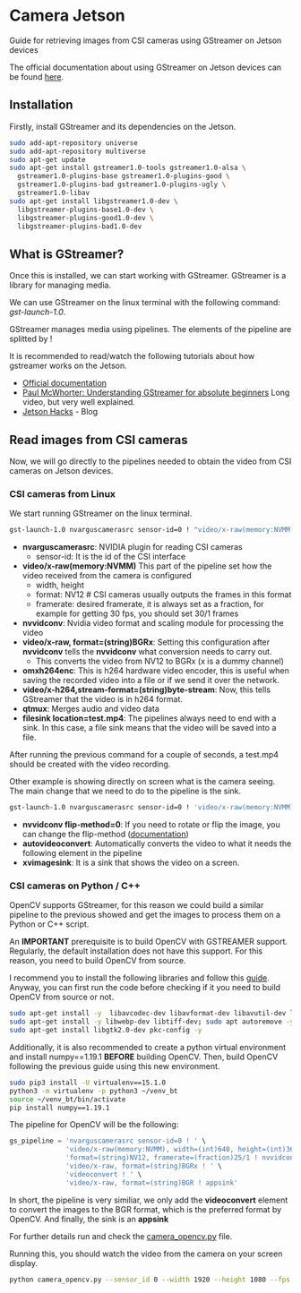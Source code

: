 # Camera Jetson
Guide for retrieving images from CSI cameras using GStreamer on Jetson devices

The official documentation about using GStreamer on Jetson devices can be found [here](https://docs.nvidia.com/jetson/l4t/index.html#page/Tegra%20Linux%20Driver%20Package%20Development%20Guide/accelerated_gstreamer.html). 

## Installation
Firstly, install GStreamer and its dependencies on the Jetson.

```bash
sudo add-apt-repository universe
sudo add-apt-repository multiverse
sudo apt-get update
sudo apt-get install gstreamer1.0-tools gstreamer1.0-alsa \
  gstreamer1.0-plugins-base gstreamer1.0-plugins-good \
  gstreamer1.0-plugins-bad gstreamer1.0-plugins-ugly \
  gstreamer1.0-libav
sudo apt-get install libgstreamer1.0-dev \
  libgstreamer-plugins-base1.0-dev \
  libgstreamer-plugins-good1.0-dev \
  libgstreamer-plugins-bad1.0-dev
```

## What is GStreamer?

Once this is installed, we can start working with GStreamer. GStreamer is a library for managing media. 

We can use GStreamer on the linux terminal with the following command: *gst-launch-1.0*.

GStreamer manages media using pipelines. The elements of the pipeline are splitted by ! 

It is recommended to read/watch the following tutorials about how gstreamer works on the Jetson.
* [Official documentation](https://docs.nvidia.com/jetson/l4t/index.html#page/Tegra%20Linux%20Driver%20Package%20Development%20Guide/accelerated_gstreamer.html)
* [Paul McWhorter: Understanding GStreamer for absolute beginners](https://www.youtube.com/watch?v=_yU1kfcC6rY) Long video, but very well explained.
* [Jetson Hacks](https://www.jetsonhacks.com/2019/04/02/jetson-nano-raspberry-pi-camera/) - Blog

## Read images from CSI cameras
Now, we will go directly to the pipelines needed to obtain the video from CSI cameras on Jetson devices.

### CSI cameras from Linux
We start running GStreamer on the linux terminal.

```bash
gst-launch-1.0 nvarguscamerasrc sensor-id=0 ! "video/x-raw(memory:NVMM), width=(int)640, height=(int)360, format=(string)NV12, framerate=(fraction)25/1" !  nvvidconv ! "video/x-raw, format=(string)BGRx" ! nvvidconv ! omxh264enc ! "video/x-h264,stream-format=(string)byte-stream" ! h264parse ! qtmux ! filesink location=test.mp4
```
* **nvarguscamerasrc**: NVIDIA plugin for reading CSI cameras
  * sensor-id: It is the id of the CSI interface
* **video/x-raw(memory:NVMM)** This part of the pipeline set how the video received from the camera is configured
  * width, height
  * format: NV12 # CSI cameras usually outputs the frames in this format
  * framerate: desired framerate, it is always set as a fraction, for example for getting 30 fps, you should set 30/1 frames
* **nvvidconv**: Nvidia video format and scaling module for processing the video
* **video/x-raw, format=(string)BGRx**: Setting this configuration after **nvvidconv** tells the **nvvidconv** what conversion needs to carry out.
  * This converts the video from NV12 to BGRx (x is a dummy channel)
* **omxh264enc**: This is h264 hardware video encoder, this is useful when saving the recorded video into a file or if we send it over the network.
* **video/x-h264,stream-format=(string)byte-stream**: Now, this tells GStreamer that the video is in h264 format.
* **qtmux**: Merges audio and video data
* **filesink location=test.mp4**: The pipelines always need to end with a sink. In this case, a file sink means that the video will
be saved into a file.
  
After running the previous command for a couple of seconds, a test.mp4 should be created with the video recording.

Other example is showing directly on screen what is the camera seeing. The main change that we need to do to the pipeline is the sink.

```bash
gst-launch-1.0 nvarguscamerasrc sensor-id=0 ! 'video/x-raw(memory:NVMM), width=(int)640, height=(int)360'  ! nvvidconv flip-method=0 ! autovideoconvert ! xvimagesink 
```
* **nvvidconv flip-method=0**: If you need to rotate or flip the image, you can change the flip-method ([documentation](https://docs.nvidia.com/jetson/l4t/index.html#page/Tegra%20Linux%20Driver%20Package%20Development%20Guide/accelerated_gstreamer.html#wwpID0E0VH0HA))
* **autovideoconvert**: Automatically converts the video to what it needs the following element in the pipeline
* **xvimagesink**: It is a sink that shows the video on a screen.

### CSI cameras on Python / C++
OpenCV supports GStreamer, for this reason we could build a similar pipeline to the previous showed and get the images to process them on a Python or C++ script.

An **IMPORTANT** prerequisite is to build OpenCV with GSTREAMER support. Regularly, the default installation does not have this support. For this reason, you need to build OpenCV from source. 

I recommend you to install the following libraries and follow this [guide](https://galaktyk.medium.com/how-to-build-opencv-with-gstreamer-b11668fa09c). Anyway, you can first run the code before checking if it you need to build OpenCV from source or not.

```bash
sudo apt-get install -y  libavcodec-dev libavformat-dev libavutil-dev libswscale-dev libjpeg-dev libavresample-dev; sudo apt autoremove -y 
sudo apt-get install -y libwebp-dev libtiff-dev; sudo apt autoremove -y
sudo apt-get install libgtk2.0-dev pkc-config -y
```
Additionally, it is also recommended to create a python virtual environment and install numpy==1.19.1 **BEFORE** building OpenCV. Then, build OpenCV following the previous guide using this new environment.
```bash
sudo pip3 install -U virtualenv==15.1.0
python3 -m virtualenv -p python3 ~/venv_bt
source ~/venv_bt/bin/activate
pip install numpy==1.19.1
```

The pipeline for OpenCV will be the following:
```python
gs_pipeline = 'nvarguscamerasrc sensor-id=0 ! ' \
              'video/x-raw(memory:NVMM), width=(int)640, height=(int)360,' \
              'format=(string)NV12, framerate=(fraction)25/1 ! nvvidconv ! ' \
              'video/x-raw, format=(string)BGRx ! ' \
              'videoconvert ! ' \
              'video/x-raw, format=(string)BGR ! appsink'
```

In short, the pipeline is very similiar, we only add the **videoconvert** element to convert the images to the BGR format, which is the preferred format by OpenCV. 
And finally, the sink is an **appsink**

For further details run and check the [camera_opencv.py](camera_opencv.py) file.

Running this, you should watch the video from the camera on your screen display.

```bash
python camera_opencv.py --sensor_id 0 --width 1920 --height 1080 --fps 25
```